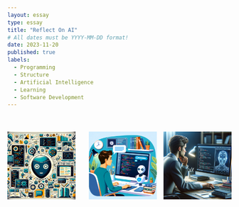 ```yaml
---
layout: essay
type: essay
title: "Reflect On AI"
# All dates must be YYYY-MM-DD format!
date: 2023-11-20
published: true
labels:
  - Programming  
  - Structure
  - Artificial Intelligence
  - Learning
  - Software Development
---
```



<div style="display: flex; justify-content: center;">
    <div style="text-align: center; margin-right: 15px;">
        <h1 style="font-size: 28px;"></h1>
        <img src="/img/essayPictures/AIhead.png" style="max-width: 100%; height: auto;" />
    </div>
    <div style="text-align: center; margin-left: 15px;">
        <h1 style="font-size: 28px;"></h1>
        <img src="/img/essayPictures/AIcartoon.png" style="max-width: 100%; height: auto;" />
    </div>
      <div style="text-align: center; margin-left: 15px;">
        <h1 style="font-size: 28px;"></h1>
        <img src="/img/essayPictures/AIpc.png" style="max-width: 100%; height: auto;" />
    </div>
</div>




